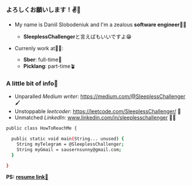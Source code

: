 <h3>よろしくお願いします！✌️🎌</h3>

- My name is Daniil Slobodeniuk and I'm a zealous **software engineer**🧑‍💻
  - **SleeplessChallenger**と言えばもいいですよ😁

- Currenly work at🙌🏽:
  - **Sber**: full-time🏦
  - **Picklang**: part-time🪴
 
<h3>A little bit of info🤙</h3>

- Unparalled _Medium writer_: https://medium.com/@SleeplessChallenger 🖌
- Unstoppable _leetcoder_: https://leetcode.com/SleeplessChallenger/ 🥷
- Unmatched _LinkedIn_: www.linkedin.com/in/sleeplesschallenger 😮‍💨

```bash
public class HowToReachMe {
  
  public static void main(String... unused) {
    String myTelegram = @SleeplessChallenger;
    String myGmail = sausernsunny@gmail.com;
  }

}
```

**PS:** <a href="https://drive.google.com/file/d/15BAqIbS-_9vYoUPRVEHbJmrWLl_6F8Ql/view?usp=sharing">**resume link👀**</a>
